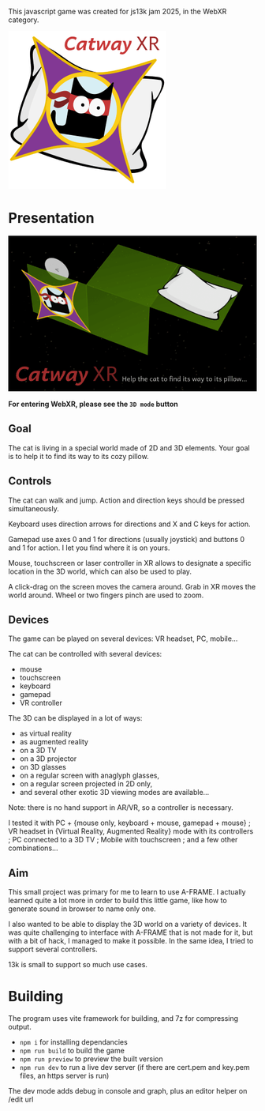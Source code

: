 This javascript game was created for js13k jam 2025, in the WebXR category.

![logo](/images/cover.png)

# Presentation

![screenshot](/images/hero.png)

**For entering WebXR, please see the `3D mode` button**

## Goal
The cat is living in a special world made of 2D and 3D elements.
Your goal is to help it to find its way to its cozy pillow.

## Controls
The cat can walk and jump. Action and direction keys should be pressed simultaneously.

Keyboard uses direction arrows for directions and X and C keys for action.

Gamepad use axes 0 and 1 for directions (usually joystick) and buttons 0 and 1 for action. I let you find where it is on yours.

Mouse, touchscreen or laser controller in XR allows to designate a specific location in the 3D world, which can also be used to play.

A click-drag on the screen moves the camera around. Grab in XR moves the world around. Wheel or two fingers pinch are used to zoom.

## Devices
The game can be played on several devices: VR headset, PC, mobile…

The cat can be controlled with several devices:
- mouse
- touchscreen
- keyboard
- gamepad
- VR controller

The 3D can be displayed in a lot of ways:
- as virtual reality
- as augmented reality
- on a 3D TV
- on a 3D projector
- on 3D glasses
- on a regular screen with anaglyph glasses,
- on a regular screen projected in 2D only,
- and several other exotic 3D viewing modes are available…

Note: there is no hand support in AR/VR, so a controller is necessary.

I tested it with PC + {mouse only, keyboard + mouse, gamepad + mouse} ; VR headset in {Virtual Reality, Augmented Reality} mode with its controllers ; PC connected to a 3D TV ; Mobile with touchscreen ; and a few other combinations…

## Aim
This small project was primary for me to learn to use A-FRAME. I actually learned quite a lot more in order to build this little game, like how to generate sound in browser to name only one.

I also wanted to be able to display the 3D world on a variety of devices. It was quite challenging to interface with A-FRAME that is not made for it, but with a bit of hack, I managed to make it possible. In the same idea, I tried to support several controllers.

13k is small to support so much use cases.

# Building

The program uses vite framework for building, and 7z for compressing output.

- `npm i` for installing dependancies
- `npm run build` to build the game
- `npm run preview` to preview the built version
- `npm run dev` to run a live dev server (if there are cert.pem and key.pem files, an https server is run)

The dev mode adds debug in console and graph, plus an editor helper on /edit url
